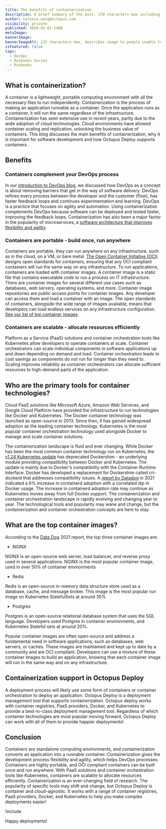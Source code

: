 ```yaml
---
title: The benefits of containerization
description: A brief summary of the post, 170 characters max including spaces.
author: terence.wong@octopus.com
visibility: private
published: 3020-01-01-1400
metaImage:
bannerImage:
bannerImageAlt: 125 characters max, describes image to people unable to see it.
isFeatured: false
tags:
  - DevOps
  - Runbooks Series
  - Runbooks
---
```


<!-- see https://github.com/OctopusDeploy/blog/blob/master/tags.txt for a comprehensive list of tags -->

## What is containerization?

A container is a lightweight, portable computing environment with all the necessary files to run independently. Containerization is the process of making an application runnable as a container. Once the application runs as a container, it will run the same regardless of the infrastructure. Containerization has seen extensive use in recent years, partly due to the wide adoption of cloud technologies. Cloud environments have allowed container scaling and replication, unlocking the business value of containers. This blog discusses the main benefits of containerization, why it is important for software development and how Octopus Deploy supports containers.

## Benefits

### Containers complement your DevOps process

In our [introduction to DevOps blog](https://octopus.com/blog/introduction-to-devops), we discussed how DevOps as a concept is about removing barriers that get in the way of software delivery. DevOps refines every process between the developer and the customer (flow), has faster feedback loops and continues experimentation and learning. DevOps is a practice that focuses on agility and automation. Using containerization complements DevOps because software can be deployed and tested faster, improving the feedback loops. Containerization has also been a major factor in the popularity of microservices, a [software architecture that improves flexibility and agility](link). 

### Containers are portable - build once, run anywhere

Containers are portable, they can run anywhere on any infrastructure, such as in the cloud, on a VM, or bare metal. [The Open Container Initiative (OCI)](https://opencontainers.org/) designs open standards for containers, ensuring that any OCI compliant containers will run the same way on any infrastructure. To run applications, containers are loaded with container images. A container image is a static file that contains executable code to run a process on IT infrastructure. There are container images for several different use cases such as databases, web servers, operating systems, and more. Container image repositories are public access points for container images. Any developer can access them and load a container with an image. The open standards of containers, alongside the wide range of images available, means that developers can load endless services on any infrastructure configuration. [See our list of top container images](link).

### Containers are scalable - allocate resources efficiently

Platform as a Service (PaaS) solutions and container orchestration tools like Kubernetes allow developers to operate containers at scale. Container orchestrators can scale individual components in software applications up and down depending on demand and load. Container orchestration leads to cost savings as components do not run for longer than they need to. Scaling improves reliability as container orchestrators can allocate sufficient resources to high-demand parts of the application.

## Who are the primary tools for container technologies?

Cloud PaaS solutions like Microsoft Azure, Amazon Web Services, and Google Cloud Platform have provided the infrastructure to run technologies like Docker and Kubernetes. The Docker container technology was launched as open-source in 2013. Since then, it has gained widespread adoption as the leading container technology. Kubernetes is the most popular container orchestration technology used alongside Docker to manage and scale container solutions. 

The containerization landscape is fluid and ever changing. While Docker has been the most common container technology run on Kubernetes, the [v1.24 Kubernetes update](https://kubernetes.io/blog/2022/03/31/ready-for-dockershim-removal/) has deprecated Dockershim - an underlying module providing compatibility between Docker and Kubernetes. The update is mainly due to Docker's compatibility with the Container Runtime Interface. Docker has developed a replacement for Dockershim called cri-dockerd that addresses compatibility issues. A [report by Datadog](https://www.datadoghq.com/container-report/) in 2021 indicated a 6% increase in containerd adoption with a correlated dip in Docker usage. The increase in containerd adoption rate may continue as Kubernetes moves away from full Docker support. The containerization and container orchestration landscape is rapidly evolving and changing year to year. The technological tools and popularity may wane and change, but the containerization and container orchestration concepts are here to stay.

## What are the top container images?

According to the [Data Dog](https://www.datadoghq.com/container-report/) 2021 report, the top three container images are:

- NGINX

NGINX is an open-source web server, load balancer, and reverse proxy used in several applications. NGINX is the most popular container image, used in over 50% of container environments

- Redis

Redis is an open-source in-memory data structure store used as a database, cache, and message broker. This image is the most popular run image on Kubernetes StatefulSets at around 35%

- Postgres

Postgres is an open-source relational database system that uses the SQL language. Developers used Postgres in container environments, and Kubernetes Stateful sets at around 20%.

Popular container images are often open-source and address a fundamental need in software applications, such as databases, web servers, or caches. These images are maintained and kept up to date by a community and are OCI compliant. Developers can use a mixture of these container images to build an application, knowing that each container image will run in the same way and on any infrastructure.


## Containerization support in Octopus Deploy

A deployment process will likely use some form of containers or container orchestration to deploy an application. Octopus Deploy is a deployment management tool that supports containerization. Octopus deploy works with container registries, PaaS providers, Docker, and Kubernetes to provide a best-in-class deployment management tool. Regardless of which container technologies are most popular moving forward, Octopus Deploy can work with all of them to provide happier deployments!

## Conclusion

Containers are standalone computing environments, and containerization converts an application into a runnable container. Containerization gives the development process flexibility and agility, which helps DevOps processes. Containers are highly portable, and OCI compliant containers can be built once and run anywhere. With PaaS solutions and container orchestration tools like Kubernetes, containers are scalable to allocate resources efficiently. Containerization is an ever-changing field of research. The popularity of specific tools may shift and change, but Octopus Deploy is container and cloud-agnostic. It works with a range of container registries, PaaS providers, Docker, and Kubernetes to help you make complex deployments easier!


!include <q2-2022-newsletter-cta>

Happy deployments!
